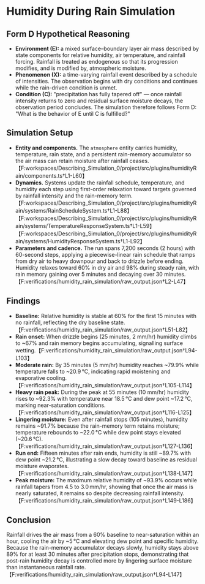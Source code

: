 # Humidity During Rain Simulation

## Form D Hypothetical Reasoning
- **Environment (E):** a mixed surface–boundary layer air mass described by state components for relative humidity, air temperature, and rainfall forcing. Rainfall is treated as endogenous so that its progression modifies, and is modified by, atmospheric moisture.
- **Phenomenon (X):** a time-varying rainfall event described by a schedule of intensities. The observation begins with dry conditions and continues while the rain-driven condition is unmet.
- **Condition (C):** "precipitation has fully tapered off" — once rainfall intensity returns to zero and residual surface moisture decays, the observation period concludes. The simulation therefore follows Form D: "What is the behavior of E until C is fulfilled?"

## Simulation Setup
- **Entity and components.** The `atmosphere` entity carries humidity, temperature, rain state, and a persistent rain-memory accumulator so the air mass can retain moisture after rainfall ceases.【F:workspaces/Describing_Simulation_0/project/src/plugins/humidityRain/components.ts†L1-L60】
- **Dynamics.** Systems update the rainfall schedule, temperature, and humidity each step using first-order relaxation toward targets governed by rainfall intensity and the rain-memory term.【F:workspaces/Describing_Simulation_0/project/src/plugins/humidityRain/systems/RainScheduleSystem.ts†L1-L88】【F:workspaces/Describing_Simulation_0/project/src/plugins/humidityRain/systems/TemperatureResponseSystem.ts†L1-L59】【F:workspaces/Describing_Simulation_0/project/src/plugins/humidityRain/systems/HumidityResponseSystem.ts†L1-L92】
- **Parameters and cadence.** The run spans 7,200 seconds (2 hours) with 60-second steps, applying a piecewise-linear rain schedule that ramps from dry air to heavy downpour and back to drizzle before ending. Humidity relaxes toward 60% in dry air and 98% during steady rain, with rain memory gaining over 5 minutes and decaying over 30 minutes.【F:verifications/humidity_rain_simulation/raw_output.json†L2-L47】

## Findings
- **Baseline:** Relative humidity is stable at 60% for the first 15 minutes with no rainfall, reflecting the dry baseline state.【F:verifications/humidity_rain_simulation/raw_output.json†L51-L82】
- **Rain onset:** When drizzle begins (25 minutes, 2 mm/hr) humidity climbs to ~67% and rain memory begins accumulating, signalling surface wetting.【F:verifications/humidity_rain_simulation/raw_output.json†L94-L103】
- **Moderate rain:** By 35 minutes (5 mm/hr) humidity reaches ~79.9% while temperature falls to ~20.9 °C, indicating rapid moistening and evaporative cooling.【F:verifications/humidity_rain_simulation/raw_output.json†L105-L114】
- **Heavy rain peak:** During the peak at 55 minutes (10 mm/hr) humidity rises to ~92.3% with temperature near 18.5 °C and dew point ~17.2 °C, marking near-saturation conditions.【F:verifications/humidity_rain_simulation/raw_output.json†L116-L125】
- **Lingering moisture:** Even after rainfall stops (105 minutes), humidity remains ~91.7% because the rain-memory term retains moisture; temperature rebounds to ~22.0 °C while dew point stays elevated (~20.6 °C).【F:verifications/humidity_rain_simulation/raw_output.json†L127-L136】
- **Run end:** Fifteen minutes after rain ends, humidity is still ~89.7% with dew point ~21.2 °C, illustrating a slow decay toward baseline as residual moisture evaporates.【F:verifications/humidity_rain_simulation/raw_output.json†L138-L147】
- **Peak moisture:** The maximum relative humidity of ~93.9% occurs while rainfall tapers from 4.5 to 3.0 mm/hr, showing that once the air mass is nearly saturated, it remains so despite decreasing rainfall intensity.【F:verifications/humidity_rain_simulation/raw_output.json†L149-L186】

## Conclusion
Rainfall drives the air mass from a 60% baseline to near-saturation within an hour, cooling the air by ~5 °C and elevating dew point and specific humidity. Because the rain-memory accumulator decays slowly, humidity stays above 89% for at least 30 minutes after precipitation stops, demonstrating that post-rain humidity decay is controlled more by lingering surface moisture than instantaneous rainfall rate.【F:verifications/humidity_rain_simulation/raw_output.json†L94-L147】
